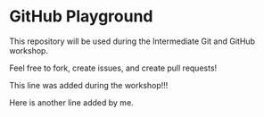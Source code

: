 # GitHub Playground

This repository will be used during the Intermediate Git and GitHub workshop.

Feel free to fork, create issues, and create pull requests!

This line was added during the workshop!!!

Here is another line added by me.

